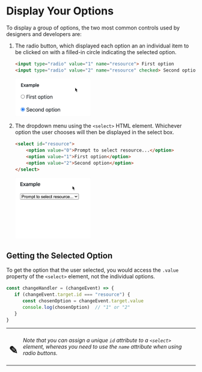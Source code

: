 # Display Your Options

To display a group of options, the two most common controls used by designers and developers are:

1. The radio button, which displayed each option an an individual item to be clicked on with a filled-in circle indicating the selected option.
    ```html
    <input type="radio" value="1" name="resource"> First option
    <input type="radio" value="2" name="resource" checked> Second option
    ```

    <img src="./images/example-radio-input.gif" alt="animation of two radio inputs" width="200px">

1. The dropdown menu using the `<select>` HTML element. Whichever option the user chooses will then be displayed in the select box.
    ```html
    <select id="resource">
        <option value="0">Prompt to select resource...</option>
        <option value="1">First option</option>
        <option value="2">Second option</option>
    </select>
    ```

    <img src="./images/example-select-element.gif" alt="animation of two radio inputs" width="200px">

## Getting the Selected Option

To get the option that the user selected, you would access the `.value` property of the `<select>` element, not the individual options.

```js
const changeHandler = (changeEvent) => {
   if (changeEvent.target.id === "resource") {
      const chosenOption = changeEvent.target.value
      console.log(chosenOption)  // "1" or "2"
   }
}
```

| | |
|:---:|:---|
| <h1>&#x270e;</h1> |  _Note that you can assign a unique `id` attribute to a `<select>` element, whereas you need to use the `name` attribute when using radio buttons._ |

